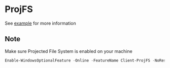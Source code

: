 ProjFS
===========
See [example](examples/regfs.rs) for more information

Note
-----
Make sure Projected File System is enabled on your machine
```powershell
Enable-WindowsOptionalFeature -Online -FeatureName Client-ProjFS -NoRestart
```

